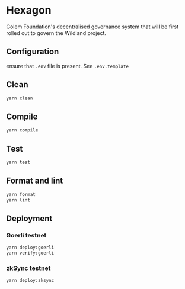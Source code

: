 # Hexagon

Golem Foundation's decentralised governance system that will be first rolled out to govern the Wildland project.

## Configuration
ensure that `.env`  file is present. See `.env.template`

## Clean
```bash
yarn clean
```

## Compile
```bash
yarn compile
```

## Test
```bash
yarn test
```

## Format and lint
```bash
yarn format
yarn lint
```

## Deployment

### Goerli testnet
```bash
yarn deploy:goerli
yarn verify:goerli
```

### zkSync testnet
```bash
yarn deploy:zksync
```


